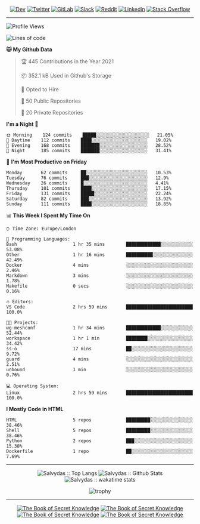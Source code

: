 <div align=center>
  
[![Dev](https://img.shields.io/badge/-DEV-222222?style=flat-square&logo=dev.to&logoColor=white&link=https://dev.to/sso/)](https://dev.to/sso/)
[![Twitter](https://img.shields.io/badge/-Twitter-222222?style=flat-square&logo=twitter&logoColor=white&link=https://twitter.com/digital_wizz/)](https://twitter.com/digital_wizz/)
[![GitLab](https://img.shields.io/badge/-GitLab-222222?style=flat-square&logo=GitLab&logoColor=white&link=https://gitlab.com/ss-o/)](https://gitlab.com/ss-o/)
[![Slack](https://img.shields.io/badge/-Slack-222222?style=flat-square&logo=Slack&logoColor=white&link=https://digital-teams.slack.com/)](https://digital-teams.slack.com/)
[![Reddit](https://img.shields.io/badge/-Reddit-222222?style=flat-square&logo=Reddit&logoColor=white&link=https://https://www.reddit.com/user/ss-o/)](https://www.reddit.com/user/ss-o/)
[![Linkedin](https://img.shields.io/badge/-LinkedIn-222222?style=flat-square&logo=Linkedin&logoColor=white&link=https://www.linkedin.com/in/digital-clouds/)](https://www.linkedin.com/in/digital-clouds/)
[![Stack Overflow](https://img.shields.io/badge/-Stack%20Overflow-222222?style=flat-square&logo=stack-overflow&logoColor=white&link=https://stackoverflow.com/users/13893752/salvydas-lukosius)](https://stackoverflow.com/users/13893752/salvydas-lukosius)

</div>

---

<!--START_SECTION:waka-->
![Profile Views](http://img.shields.io/badge/Profile%20Views-92-blue)

![Lines of code](https://img.shields.io/badge/From%20Hello%20World%20I%27ve%20Written-1.0%20million%20lines%20of%20code-blue)

**🐱 My Github Data** 

> 🏆 445 Contributions in the Year 2021
 > 
> 📦 352.1 kB Used in Github's Storage 
 > 
> 💼 Opted to Hire
 > 
> 📜 50 Public Repositories 
 > 
> 🔑 20 Private Repositories  
 > 
**I'm a Night 🦉** 

```text
🌞 Morning    124 commits    █████░░░░░░░░░░░░░░░░░░░░   21.05% 
🌆 Daytime    112 commits    ████░░░░░░░░░░░░░░░░░░░░░   19.02% 
🌃 Evening    168 commits    ███████░░░░░░░░░░░░░░░░░░   28.52% 
🌙 Night      185 commits    ███████░░░░░░░░░░░░░░░░░░   31.41%

```
📅 **I'm Most Productive on Friday** 

```text
Monday       62 commits     ██░░░░░░░░░░░░░░░░░░░░░░░   10.53% 
Tuesday      76 commits     ███░░░░░░░░░░░░░░░░░░░░░░   12.9% 
Wednesday    26 commits     █░░░░░░░░░░░░░░░░░░░░░░░░   4.41% 
Thursday     101 commits    ████░░░░░░░░░░░░░░░░░░░░░   17.15% 
Friday       131 commits    █████░░░░░░░░░░░░░░░░░░░░   22.24% 
Saturday     82 commits     ███░░░░░░░░░░░░░░░░░░░░░░   13.92% 
Sunday       111 commits    ████░░░░░░░░░░░░░░░░░░░░░   18.85%

```


📊 **This Week I Spent My Time On** 

```text
⌚︎ Time Zone: Europe/London

💬 Programming Languages: 
Bash                     1 hr 35 mins        █████████████░░░░░░░░░░░░   53.08% 
Other                    1 hr 16 mins        ██████████░░░░░░░░░░░░░░░   42.49% 
Docker                   4 mins              ░░░░░░░░░░░░░░░░░░░░░░░░░   2.46% 
Markdown                 3 mins              ░░░░░░░░░░░░░░░░░░░░░░░░░   1.78% 
Makefile                 0 secs              ░░░░░░░░░░░░░░░░░░░░░░░░░   0.16%

🔥 Editors: 
VS Code                  2 hrs 59 mins       █████████████████████████   100.0%

🐱‍💻 Projects: 
wg-meshconf              1 hr 34 mins        █████████████░░░░░░░░░░░░   52.44% 
workspace                1 hr 1 min          ████████░░░░░░░░░░░░░░░░░   34.42% 
ss-o                     17 mins             ██░░░░░░░░░░░░░░░░░░░░░░░   9.72% 
guard                    4 mins              ░░░░░░░░░░░░░░░░░░░░░░░░░   2.51% 
unbound                  1 min               ░░░░░░░░░░░░░░░░░░░░░░░░░   0.76%

💻 Operating System: 
Linux                    2 hrs 59 mins       █████████████████████████   100.0%

```

**I Mostly Code in HTML** 

```text
HTML                     5 repos             █████████░░░░░░░░░░░░░░░░   38.46% 
Shell                    5 repos             █████████░░░░░░░░░░░░░░░░   38.46% 
Python                   2 repos             ███░░░░░░░░░░░░░░░░░░░░░░   15.38% 
Dockerfile               1 repo              ██░░░░░░░░░░░░░░░░░░░░░░░   7.69%

```



<!--END_SECTION:waka-->

---

<div align=center>

![Salvydas :: Top Langs](https://github-readme-stats.vercel.app/api/top-langs/?username=ss-o&langs_count=8&card_width=300&theme=blue-green&layout=compact)
![Salvydas :: Github Stats](https://github-readme-stats.vercel.app/api?username=ss-o&theme=blue-green&layout=compact&no-frame=true)
![Salvydas :: wakatime stats](https://github-readme-stats.vercel.app/api/wakatime?username=sall&theme=blue-green)
 
![trophy](https://github-profile-trophy.vercel.app/?username=ss-o&theme=darkhub&rank=SSS,SS,S,AAA,AA,A,B,C&no-frame=true)

---

<div align=center>

[![The Book of Secret Knowledge](https://github-readme-stats.vercel.app/api/pin/?username=github&repo=government.github.com&card_width=150&theme=blue-green&layout=compact)](https://github.com/github/government.github.com)
[![The Book of Secret Knowledge](https://github-readme-stats.vercel.app/api/pin/?username=ss-o&repo=the-book-of-secret-knowledge&card_width=150&theme=blue-green&layout=compact)](https://github.com/ss-o/the-book-of-secret-knowledge)
[![The Book of Secret Knowledge](https://github-readme-stats.vercel.app/api/pin/?username=digital-clouds&repo=awesome-machine-learning&card_width=150&theme=blue-green)](https://github.com/digital-clouds/awesome-machine-learning)
[![The Book of Secret Knowledge](https://github-readme-stats.vercel.app/api/pin/?username=security-io&repo=shodan-eye&card_width=150&theme=blue-green)](https://github.com/security-io/shodan-eye)

</div>
